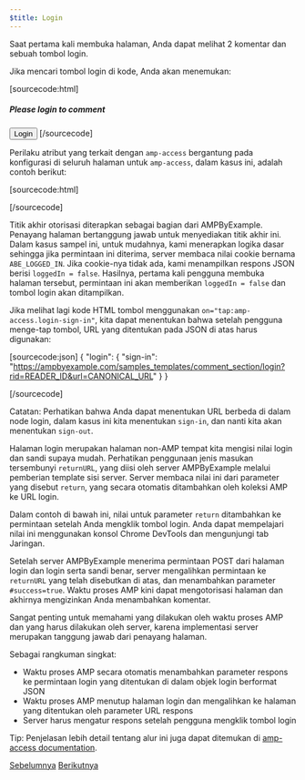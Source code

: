 ```yaml
---
$title: Login
---
```


Saat pertama kali membuka halaman, Anda dapat melihat 2 komentar dan sebuah tombol login.

<amp-img src="/static/img/login-button.png" alt="Login button" height="290" width="300"></amp-img>

Jika mencari tombol login di kode, Anda akan menemukan:

[sourcecode:html]
<span amp-access="NOT loggedIn" role="button" tabindex="0" amp-access-hide>
  <h5>Please login to comment</h5>
  <button on="tap:amp-access.login-sign-in" class="button-primary comment-button">Login</button>
</span>
[/sourcecode]

Perilaku atribut yang terkait dengan `amp-access` bergantung pada konfigurasi di seluruh halaman untuk `amp-access`, dalam kasus ini, adalah contoh berikut:

[sourcecode:html]
<script id="amp-access" type="application/json">
  {
    "authorization": "https://ampbyexample.com/samples_templates/comment_section/authorization?rid=READER_ID&url=CANONICAL_URL&ref=DOCUMENT_REFERRER&_=RANDOM",
    "noPingback": "true",
    "login": {
      "sign-in": "https://ampbyexample.com/samples_templates/comment_section/login?rid=READER_ID&url=CANONICAL_URL",
      "sign-out": "https://ampbyexample.com/samples_templates/comment_section/logout"
    },
    "authorizationFallbackResponse": {
      "error": true,
      "loggedIn": false
    }
  }
</script>
[/sourcecode]

Titik akhir otorisasi diterapkan sebagai bagian dari AMPByExample. Penayang halaman bertanggung jawab untuk menyediakan titik akhir ini. Dalam kasus sampel ini, untuk mudahnya, kami menerapkan logika dasar sehingga jika permintaan ini diterima, server membaca nilai cookie bernama `ABE_LOGGED_IN`. Jika cookie-nya tidak ada, kami menampilkan respons JSON berisi `loggedIn = false`. Hasilnya, pertama kali pengguna membuka halaman tersebut, permintaan ini akan memberikan `loggedIn = false` dan tombol login akan ditampilkan.

Jika melihat lagi kode HTML tombol menggunakan `on="tap:amp-access.login-sign-in"`, kita dapat menentukan bahwa setelah pengguna menge-tap tombol, URL yang ditentukan pada JSON di atas harus digunakan:

[sourcecode:json]
{
    "login": {
    "sign-in": "https://ampbyexample.com/samples_templates/comment_section/login?rid=READER_ID&url=CANONICAL_URL"
  }
}

[/sourcecode]

Catatan: Perhatikan bahwa Anda dapat menentukan URL berbeda di dalam node login, dalam kasus ini kita menentukan `sign-in`, dan nanti kita akan menentukan `sign-out`.

Halaman login merupakan halaman non-AMP tempat kita mengisi nilai login dan sandi supaya mudah. Perhatikan penggunaan jenis masukan tersembunyi `returnURL`, yang diisi oleh server AMPByExample melalui pemberian template sisi server. Server membaca nilai ini dari parameter yang disebut `return`, yang secara otomatis ditambahkan oleh koleksi AMP ke URL login.

Dalam contoh di bawah ini, nilai untuk parameter `return` ditambahkan ke permintaan setelah Anda mengklik tombol login. Anda dapat mempelajari nilai ini menggunakan konsol Chrome DevTools dan mengunjungi tab Jaringan.

<amp-img src="/static/img/return-parameter.png" alt="Return parameter" height="150" width="600"></amp-img>


Setelah server AMPByExample menerima permintaan POST dari halaman login dan login serta sandi benar, server mengalihkan permintaan ke `returnURL` yang telah disebutkan di atas, dan menambahkan parameter `#success=true`. Waktu proses AMP kini dapat mengotorisasi halaman dan akhirnya mengizinkan Anda menambahkan komentar.

Sangat penting untuk memahami yang dilakukan oleh waktu proses AMP dan yang harus dilakukan oleh server, karena implementasi server merupakan tanggung jawab dari penayang halaman.

Sebagai rangkuman singkat:

- Waktu proses AMP secara otomatis menambahkan parameter respons ke permintaan login yang ditentukan di dalam objek login berformat JSON
- Waktu proses AMP menutup halaman login dan mengalihkan ke halaman yang ditentukan oleh parameter URL respons
- Server harus mengatur respons setelah pengguna mengklik tombol login

Tip: Penjelasan lebih detail tentang alur ini juga dapat ditemukan di [amp-access documentation](/id/docs/reference/components/amp-access.html#login-flow).

<div class="prev-next-buttons">
  <a class="button prev-button" href="{{g.doc('/content/docs/interaction_dynamic/login_requiring.md', locale=doc.locale).url.path}}"><span class="arrow-prev">Sebelumnya</span></a>
  <a class="button next-button" href="{{g.doc('/content/amp-dev/documentation/guides-and-tutorials/develop/login_requiring/add_comment.md', locale=doc.locale).url.path}}"><span class="arrow-next">Berikutnya</span></a>
</div>


